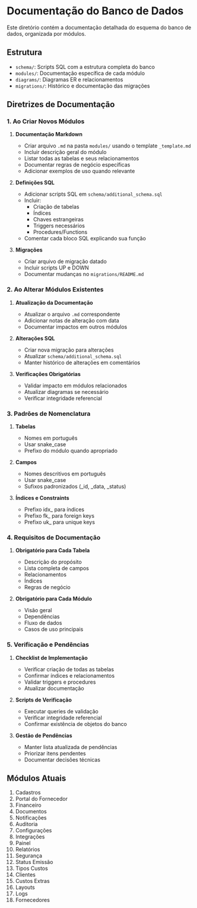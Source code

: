 # Documentação do Banco de Dados

Este diretório contém a documentação detalhada do esquema do banco de dados, organizada por módulos.

## Estrutura
- `schema/`: Scripts SQL com a estrutura completa do banco
- `modules/`: Documentação específica de cada módulo
- `diagrams/`: Diagramas ER e relacionamentos
- `migrations/`: Histórico e documentação das migrações

## Diretrizes de Documentação

### 1. Ao Criar Novos Módulos

1. **Documentação Markdown**
   - Criar arquivo `.md` na pasta `modules/` usando o template `_template.md`
   - Incluir descrição geral do módulo
   - Listar todas as tabelas e seus relacionamentos
   - Documentar regras de negócio específicas
   - Adicionar exemplos de uso quando relevante

2. **Definições SQL**
   - Adicionar scripts SQL em `schema/additional_schema.sql`
   - Incluir:
     - Criação de tabelas
     - Índices
     - Chaves estrangeiras
     - Triggers necessários
     - Procedures/Functions
   - Comentar cada bloco SQL explicando sua função

3. **Migrações**
   - Criar arquivo de migração datado
   - Incluir scripts UP e DOWN
   - Documentar mudanças no `migrations/README.md`

### 2. Ao Alterar Módulos Existentes

1. **Atualização da Documentação**
   - Atualizar o arquivo `.md` correspondente
   - Adicionar notas de alteração com data
   - Documentar impactos em outros módulos

2. **Alterações SQL**
   - Criar nova migração para alterações
   - Atualizar `schema/additional_schema.sql`
   - Manter histórico de alterações em comentários

3. **Verificações Obrigatórias**
   - Validar impacto em módulos relacionados
   - Atualizar diagramas se necessário
   - Verificar integridade referencial

### 3. Padrões de Nomenclatura

1. **Tabelas**
   - Nomes em português
   - Usar snake_case
   - Prefixo do módulo quando apropriado

2. **Campos**
   - Nomes descritivos em português
   - Usar snake_case
   - Sufixos padronizados (_id, _data, _status)

3. **Índices e Constraints**
   - Prefixo idx_ para índices
   - Prefixo fk_ para foreign keys
   - Prefixo uk_ para unique keys

### 4. Requisitos de Documentação

1. **Obrigatório para Cada Tabela**
   - Descrição do propósito
   - Lista completa de campos
   - Relacionamentos
   - Índices
   - Regras de negócio

2. **Obrigatório para Cada Módulo**
   - Visão geral
   - Dependências
   - Fluxo de dados
   - Casos de uso principais

### 5. Verificação e Pendências

1. **Checklist de Implementação**
   - Verificar criação de todas as tabelas
   - Confirmar índices e relacionamentos
   - Validar triggers e procedures
   - Atualizar documentação

2. **Scripts de Verificação**
   - Executar queries de validação
   - Verificar integridade referencial
   - Confirmar existência de objetos do banco

3. **Gestão de Pendências**
   - Manter lista atualizada de pendências
   - Priorizar itens pendentes
   - Documentar decisões técnicas

## Módulos Atuais
1. Cadastros
2. Portal do Fornecedor
3. Financeiro
4. Documentos
5. Notificações
6. Auditoria
7. Configurações
8. Integrações
9. Painel
10. Relatórios
11. Segurança
12. Status Emissão
13. Tipos Custos
14. Clientes
15. Custos Extras
16. Layouts
17. Logs
18. Fornecedores
